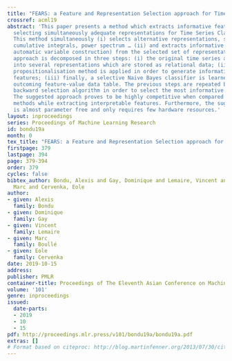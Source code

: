 ```yaml
---
title: "FEARS: a Feature and Representation Selection approach for Time Series Classification"
crossref: acml19
abstract: 'This paper presents a method which extracts informative features while
  selecting simultaneously adequate representations for Time Series Classification.
  This method simultaneously (i) selects alternative representations, such as derivatives,
  cumulative integrals, power spectrum … (ii) and extracts informative features (via
  automatic variable construction) from the selected set of representations. The suggested
  approach is decomposed in three steps: (i) the original time series are transformed
  into several representations which are stored as relational data; (ii) then, a {regularized}
  propositionalisation method is applied in order to generate informative aggregate
  features; (iii) finally, a selective Naive Bayes classifier is learned from the
  outcoming feature-value data table. The previous steps are repeated by a forward
  backward selection algorithm in order to select the most informative subset of representations.
  The suggested approach proves to be highly competitive when compared with state-of-the-art
  methods while extracting interpretable features. Furthermore, the suggested approach
  is almost parameter free and only requires few hardware resources.'
layout: inproceedings
series: Proceedings of Machine Learning Research
id: bondu19a
month: 0
tex_title: "FEARS: a Feature and Representation Selection approach for Time Series Classification"
firstpage: 379
lastpage: 394
page: 379-394
order: 379
cycles: false
bibtex_author: Bondu, Alexis and Gay, Dominique and Lemaire, Vincent and Boull\'e,
  Marc and Cervenka, Eole
author:
- given: Alexis
  family: Bondu
- given: Dominique
  family: Gay
- given: Vincent
  family: Lemaire
- given: Marc
  family: Boullé
- given: Eole
  family: Cervenka
date: 2019-10-15
address: 
publisher: PMLR
container-title: Proceedings of The Eleventh Asian Conference on Machine Learning
volume: '101'
genre: inproceedings
issued:
  date-parts:
  - 2019
  - 10
  - 15
pdf: http://proceedings.mlr.press/v101/bondu19a/bondu19a.pdf
extras: []
# Format based on citeproc: http://blog.martinfenner.org/2013/07/30/citeproc-yaml-for-bibliographies/
---
```

